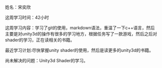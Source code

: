 姓名：宋奕欣

这周学习时间：42小时

这周学习内容：学习了git的使用，markdown语法，重温了一下c++语言，然后主要是对unity3d的操作有很多的学习地方，根据任务写了一款游戏，然后之后对shader的学习，正在读相关的书籍。

最近学习计划:尽快掌握unity shader的使用，然后是读更多的unity3d的书籍。

尚未解决的问题：Unity3d Shader的学习。
